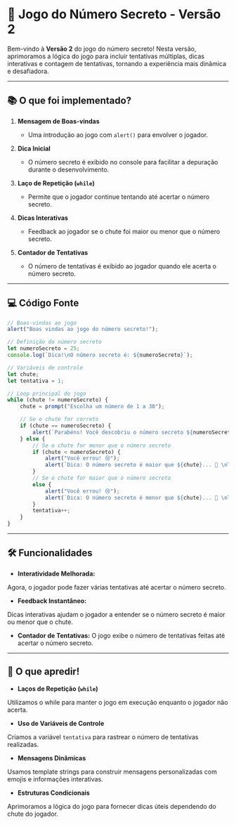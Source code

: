 # 🎯 Jogo do Número Secreto - Versão 2

Bem-vindo à **Versão 2** do jogo do número secreto! Nesta versão, aprimoramos a lógica do jogo para incluir tentativas múltiplas, dicas interativas e contagem de tentativas, tornando a experiência mais dinâmica e desafiadora.

---

## 📚 O que foi implementado?

1. **Mensagem de Boas-vindas**  
   - Uma introdução ao jogo com `alert()` para envolver o jogador.

2. **Dica Inicial**
   - O número secreto é exibido no console para facilitar a depuração durante o desenvolvimento.

3. **Laço de Repetição (`while`)**
   - Permite que o jogador continue tentando até acertar o número secreto.

4. **Dicas Interativas**
   - Feedback ao jogador se o chute foi maior ou menor que o número secreto.

5. **Contador de Tentativas**
   - O número de tentativas é exibido ao jogador quando ele acerta o número secreto.

---

## 💻 Código Fonte

```javascript
// Boas-vindas ao jogo
alert("Boas vindas ao jogo do número secreto!");

// Definição do número secreto
let numeroSecreto = 25;
console.log(`Dica!\nO número secreto é: ${numeroSecreto}`);

// Variáveis de controle
let chute;
let tentativa = 1;

// Loop principal do jogo
while (chute != numeroSecreto) {
    chute = prompt("Escolha um número de 1 a 30");

    // Se o chute for correto
    if (chute == numeroSecreto) {
        alert(`Parabéns! Você descobriu o número secreto ${numeroSecreto} com ${tentativa} tentativas! 😄`);
    } else {
        // Se o chute for menor que o número secreto
        if (chute < numeroSecreto) {
            alert("Você errou! 😢");
            alert(`Dica: O número secreto é maior que ${chute}... 🤫 \nTente novamente! 🤭`);
        } 
        // Se o chute for maior que o número secreto
        else {
            alert("Você errou! 😢");
            alert(`Dica: O número secreto é menor que ${chute}... 🤫 \nTente novamente! 🤭`);
        }
        tentativa++;
    }
}
```
---

## 🛠️ Funcionalidades

- **Interatividade Melhorada:**

Agora, o jogador pode fazer várias tentativas até acertar o número secreto.

- **Feedback Instantâneo:**

Dicas interativas ajudam o jogador a entender se o número secreto é maior ou menor que o chute.

- **Contador de Tentativas:**
O jogo exibe o número de tentativas feitas até acertar o número secreto.

---

## 🌟 O que apredir!

- **Laços de Repetição (`while`)**

Utilizamos o while para manter o jogo em execução enquanto o jogador não acerta.

- **Uso de Variáveis de Controle**

Criamos a variável `tentativa` para rastrear o número de tentativas realizadas.

- **Mensagens Dinâmicas**

Usamos template strings para construir mensagens personalizadas com emojis e informações interativas.

- **Estruturas Condicionais**

Aprimoramos a lógica do jogo para fornecer dicas úteis dependendo do chute do jogador.
